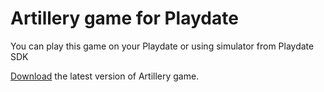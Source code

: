 # Artillery game for Playdate

You can play this game on your Playdate or using simulator from Playdate SDK

[Download](https://github.com/nikitabelotelov/artillery-game/releases/) the latest version of Artillery game.